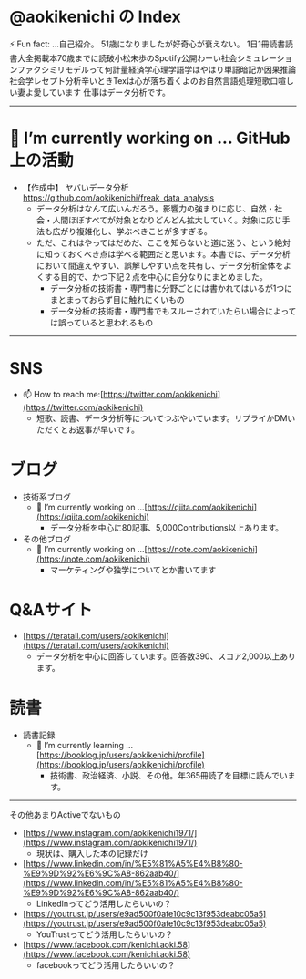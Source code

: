 <!--
**aokikenichi/aokikenichi** is a ✨ _special_ ✨ repository because its `README.md` (this file) appears on your GitHub profile.

Here are some ideas to get you started:

- 
- 🌱 I’m currently learning ...
- 👯 I’m looking to collaborate on ...
- 🤔 I’m looking for help with ...
- 💬 Ask me about ...
- ...
- 😄 Pronouns: ...
- 
-->
# @aokikenichi の Index
⚡ Fun fact: ...自己紹介。
51歳になりましたが好奇心が衰えない。
1日1冊読書読書大全掲載本70歳までに読破小松未歩のSpotify公開わーい社会シミュレーションファクシミリモデルって何計量経済学心理学語学はやはり単語暗記か因果推論社会学レセプト分析辛いときTexは心が落ち着くよのお自然言語処理短歌口喧しい妻よ愛しています
仕事はデータ分析です。

----
# 🔭 I’m currently working on ... GitHub上の活動
- 【作成中】 ヤバいデータ分析 https://github.com/aokikenichi/freak_data_analysis
  - データ分析はなんて広いんだろう。影響力の強まりに応じ、自然・社会・人間ほぼすべてが対象となりどんどん拡大していく。対象に応じ手法も広がり複雑化し、学ぶべきことが多すぎる。
  - ただ、これはやってはだめだ、ここを知らないと道に迷う、という絶対に知っておくべき点は学べる範囲だと思います。本書では、データ分析において間違えやすい、誤解しやすい点を共有し、データ分析全体をよくする目的で、かつ下記２点を中心に自分なりにまとめました。
    - データ分析の技術書・専門書に分野ごとには書かれてはいるが1つにまとまっておらず目に触れにくいもの
    - データ分析の技術書・専門書でもスルーされていたらい場合によっては誤っていると思われるもの

----
# SNS
- 📫 How to reach me:[https://twitter.com/aokikenichi](https://twitter.com/aokikenichi)
  - 短歌、読書、データ分析等についてつぶやいています。リプライかDMいただくとお返事が早いです。
# ブログ
- 技術系ブログ
  - 🔭 I’m currently working on ...[https://qiita.com/aokikenichi](https://qiita.com/aokikenichi)
    - データ分析を中心に80記事、5,000Contributions以上あります。
- その他ブログ
  - 🔭 I’m currently working on ...[https://note.com/aokikenichi](https://note.com/aokikenichi)
    - マーケティングや独学についてとか書いてます
# Q&Aサイト
- [https://teratail.com/users/aokikenichi](https://teratail.com/users/aokikenichi)
  - データ分析を中心に回答しています。回答数390、スコア2,000以上あります。
# 読書
- 読書記録
  - 🌱 I’m currently learning ...[https://booklog.jp/users/aokikenichi/profile](https://booklog.jp/users/aokikenichi/profile)
    - 技術書、政治経済、小説、その他。年365冊読了を目標に読んでいます。
----
その他あまりActiveでないもの
- [https://www.instagram.com/aokikenichi1971/](https://www.instagram.com/aokikenichi1971/)
  - 現状は、購入した本の記録だけ
- [https://www.linkedin.com/in/%E5%81%A5%E4%B8%80-%E9%9D%92%E6%9C%A8-862aab40/](https://www.linkedin.com/in/%E5%81%A5%E4%B8%80-%E9%9D%92%E6%9C%A8-862aab40/)
  - LinkedInってどう活用したらいいの？
- [https://youtrust.jp/users/e9ad500f0afe10c9c13f953deabc05a5](https://youtrust.jp/users/e9ad500f0afe10c9c13f953deabc05a5)
  - YouTrustってどう活用したらいいの？
- [https://www.facebook.com/kenichi.aoki.58](https://www.facebook.com/kenichi.aoki.58)
  - facebookってどう活用したらいいの？
